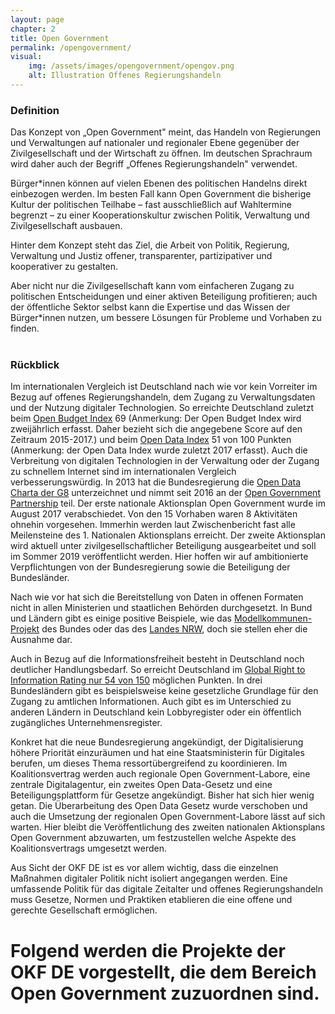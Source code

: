 ```yaml
---
layout: page
chapter: 2
title: Open Government
permalink: /opengovernment/
visual:
    img: /assets/images/opengovernment/opengov.png
    alt: Illustration Offenes Regierungshandeln
---
```


### Definition

Das Konzept von „Open Government" meint, das Handeln von Regierungen und Verwaltungen auf nationaler und regionaler Ebene gegenüber der Zivilgesellschaft und der Wirtschaft zu öffnen. Im deutschen Sprachraum wird daher auch der Begriff „Offenes Regierungshandeln" verwendet.

Bürger*innen können auf vielen Ebenen des politischen Handelns direkt einbezogen werden. Im besten Fall kann Open Government die bisherige Kultur der politischen Teilhabe – fast ausschließlich auf Wahltermine begrenzt – zu einer Kooperationskultur zwischen Politik, Verwaltung und Zivilgesellschaft ausbauen.

Hinter dem Konzept steht das Ziel, die Arbeit von Politik, Regierung, Verwaltung und Justiz offener, transparenter, partizipativer und kooperativer zu gestalten.

Aber nicht nur die Zivilgesellschaft kann vom einfacheren Zugang zu politischen Entscheidungen und einer aktiven Beteiligung profitieren; auch der öffentliche Sektor selbst kann die Expertise und das Wissen der Bürger*innen nutzen, um bessere Lösungen für Probleme und Vorhaben zu finden.	
<br>	

### Rückblick

Im internationalen Vergleich ist Deutschland nach wie vor kein Vorreiter im Bezug auf offenes Regierungshandeln, dem Zugang zu Verwaltungsdaten und der Nutzung digitaler Technologien. So erreichte Deutschland zuletzt beim [Open Budget Index](https://www.internationalbudget.org/open-budget-survey/results-by-country/country-info/?country=de) 69 (Anmerkung: Der Open Budget Index wird zweijährlich erfasst. Daher bezieht sich die angegebene Score auf den Zeitraum 2015-2017.) und beim [Open Data Index](https://index.okfn.org/place/de/) 51 von 100 Punkten (Anmerkung: der Open Data Index wurde zuletzt 2017 erfasst). Auch die Verbreitung von digitalen Technologien in der Verwaltung oder der Zugang zu schnellem Internet sind im internationalen Vergleich verbesserungswürdig. In 2013 hat die Bundesregierung die [Open Data Charta der G8](https://opendatacharter.net/resource/g8-open-data-charter/) unterzeichnet und nimmt seit 2016 an der [Open Government Partnership](https://www.opengovpartnership.org/countries/germany) teil. Der erste nationale Aktionsplan Open Government wurde im August 2017 verabschiedet. Von den 15 Vorhaben waren 8 Aktivitäten ohnehin vorgesehen. Immerhin werden laut Zwischenbericht fast alle Meilensteine des 1. Nationalen Aktionsplans erreicht. Der zweite Aktionsplan wird aktuell unter zivilgesellschaftlicher Beteiligung ausgearbeitet und soll im Sommer 2019 veröffentlicht werden. Hier hoffen wir auf ambitionierte Verpflichtungen von der Bundesregierung sowie die Beteiligung der Bundesländer. 

Nach wie vor hat sich die Bereitstellung von Daten in offenen Formaten nicht in allen Ministerien und staatlichen Behörden durchgesetzt. In Bund und Ländern gibt es einige positive Beispiele, wie das [Modellkommunen-Projekt](http://open-government-kommunen.de/) des Bundes oder das des [Landes NRW](https://www.land.nrw/de/pressemitteilung/land-investiert-91-millionen-euro-modellkommunen-um-digitale-angebote-fuer-buerger), doch sie stellen eher die Ausnahme dar. 

Auch in Bezug auf die Informationsfreiheit besteht in Deutschland noch deutlicher Handlungsbedarf. So erreicht Deutschland im [Global Right to Information Rating nur 54 von 150](https://www.rti-rating.org/country-detail/?country=Germany) möglichen Punkten. In drei Bundesländern gibt es beispielsweise keine gesetzliche Grundlage für den Zugang zu amtlichen Informationen. Auch gibt es im Unterschied zu anderen Ländern in Deutschland kein Lobbyregister oder ein öffentlich zugängliches Unternehmensregister.

Konkret hat die neue Bundesregierung angekündigt, der Digitalisierung höhere Priorität einzuräumen und hat eine Staatsministerin für Digitales berufen, um dieses Thema ressortübergreifend zu koordinieren. Im Koalitionsvertrag werden auch regionale Open Government-Labore, eine zentrale Digitalagentur, ein zweites Open Data-Gesetz und eine Beteiligungsplattform für Gesetze angekündigt. Bisher hat sich hier wenig getan. Die Überarbeitung des Open Data Gesetz wurde verschoben und auch die Umsetzung der regionalen Open Government-Labore lässt auf sich warten. Hier bleibt die Veröffentlichung des zweiten nationalen Aktionsplans Open Government abzuwarten, um festzustellen welche Aspekte des Koalitionsvertrags umgesetzt werden. 

Aus Sicht der OKF DE ist es vor allem wichtig, dass die einzelnen Maßnahmen digitaler Politik nicht isoliert angegangen werden. Eine umfassende Politik für das digitale Zeitalter und offenes Regierungshandeln muss Gesetze, Normen und Praktiken etablieren die eine offene und gerechte Gesellschaft ermöglichen.

# Folgend werden die Projekte der OKF DE vorgestellt, die dem Bereich Open Government zuzuordnen sind.
